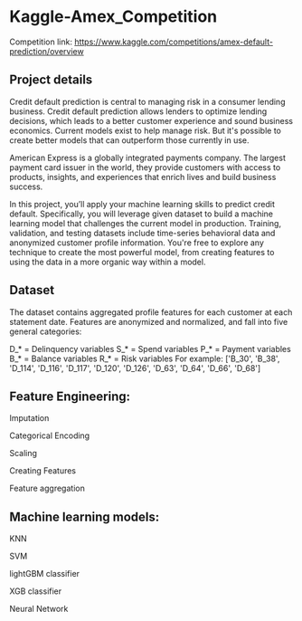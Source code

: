 # Kaggle-Amex_Competition

Competition link: https://www.kaggle.com/competitions/amex-default-prediction/overview

## Project details

Credit default prediction is central to managing risk in a consumer lending business. Credit default prediction allows lenders to optimize lending decisions, which leads to a better customer experience and sound business economics. Current models exist to help manage risk. But it's possible to create better models that can outperform those currently in use.

American Express is a globally integrated payments company. The largest payment card issuer in the world, they provide customers with access to products, insights, and experiences that enrich lives and build business success.

In this project, you’ll apply your machine learning skills to predict credit default. Specifically, you will leverage given dataset to build a machine learning model that challenges the current model in production. Training, validation, and testing datasets include time-series behavioral data and anonymized customer profile information. You're free to explore any technique to create the most powerful model, from creating features to using the data in a more organic way within a model.

## Dataset

The dataset contains aggregated profile features for each customer at each statement date. Features are anonymized and normalized, and fall into five general categories:

D_* = Delinquency variables
S_* = Spend variables
P_* = Payment variables
B_* = Balance variables
R_* = Risk variables
For example: ['B_30', 'B_38', 'D_114', 'D_116', 'D_117', 'D_120', 'D_126', 'D_63', 'D_64', 'D_66', 'D_68']

## Feature Engineering:
Imputation

Categorical Encoding

Scaling

Creating Features

Feature aggregation

## Machine learning models:
KNN

SVM

lightGBM classifier

XGB classifier

Neural Network



